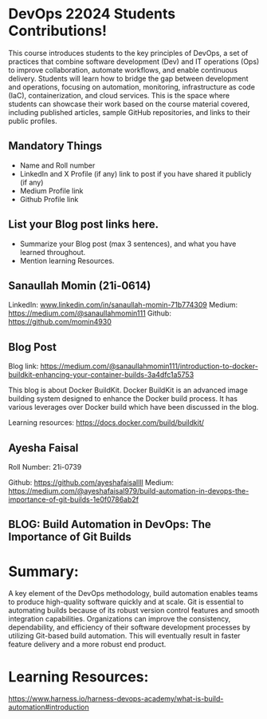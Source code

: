 # DevOps 22024 Students Contributions! 

This course introduces students to the key principles of DevOps, a set of practices that combine software development (Dev) and IT operations (Ops) to improve collaboration, automate workflows, and enable continuous delivery. Students will learn how to bridge the gap between development and operations, focusing on automation, monitoring, infrastructure as code (IaC), containerization, and cloud services. This is the space where students can showcase their work based on the course material covered, including published articles, sample GitHub repositories, and links to their public profiles.

## Mandatory Things
- Name and Roll number
- LinkedIn and X Profile (if any) link to post if you have shared it publicly (if any)
- Medium Profile link
- Github Profile link

## List your Blog post links here.
- Summarize your Blog post (max 3 sentences), and what you have learned throughout.
- Mention learning Resources. 

## Sanaullah Momin (21i-0614)

LinkedIn: www.linkedin.com/in/sanaullah-momin-71b774309
Medium: https://medium.com/@sanaullahmomin111
Github: https://github.com/momin4930

## Blog Post
Blog link: https://medium.com/@sanaullahmomin111/introduction-to-docker-buildkit-enhancing-your-container-builds-3a4dfc1a5753

This blog is about Docker BuildKit. Docker BuildKit is an advanced image building system designed to enhance the Docker build process. It has various leverages over Docker build which have been discussed in the blog.

Learning resources: https://docs.docker.com/build/buildkit/

## Ayesha Faisal
Roll Number: 21i-0739

Github: https://github.com/ayeshafaisallll
Medium: https://medium.com/@ayeshafaisal979/build-automation-in-devops-the-importance-of-git-builds-1e0f0786ab2f

## BLOG: Build Automation in DevOps: The Importance of Git Builds

# Summary: 
A key element of the DevOps methodology, build automation enables teams to produce high-quality software quickly and at scale. Git is essential to automating builds because of its robust version control features and smooth integration capabilities. Organizations can improve the consistency, dependability, and efficiency of their software development processes by utilizing Git-based build automation. This will eventually result in faster feature delivery and a more robust end product.

# Learning Resources:
https://www.harness.io/harness-devops-academy/what-is-build-automation#introduction

